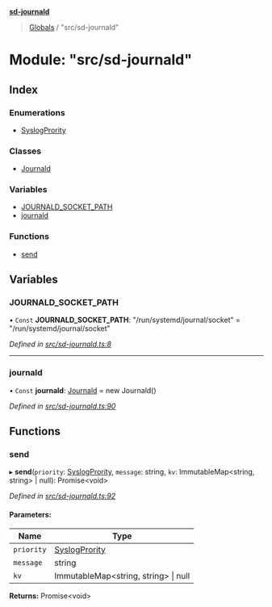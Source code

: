 **[sd-journald](../README.md)**

> [Globals](../globals.md) / "src/sd-journald"

# Module: "src/sd-journald"

## Index

### Enumerations

* [SyslogPrority](../enums/_src_sd_journald_.syslogprority.md)

### Classes

* [Journald](../classes/_src_sd_journald_.journald.md)

### Variables

* [JOURNALD\_SOCKET\_PATH](_src_sd_journald_.md#journald_socket_path)
* [journald](_src_sd_journald_.md#journald)

### Functions

* [send](_src_sd_journald_.md#send)

## Variables

### JOURNALD\_SOCKET\_PATH

• `Const` **JOURNALD\_SOCKET\_PATH**: \"/run/systemd/journal/socket\" = "/run/systemd/journal/socket"

*Defined in [src/sd-journald.ts:8](https://github.com/sargun/sd-journald/blob/16ae057/src/sd-journald.ts#L8)*

___

### journald

• `Const` **journald**: [Journald](../classes/_src_sd_journald_.journald.md) = new Journald()

*Defined in [src/sd-journald.ts:90](https://github.com/sargun/sd-journald/blob/16ae057/src/sd-journald.ts#L90)*

## Functions

### send

▸ **send**(`priority`: [SyslogPrority](../enums/_src_sd_journald_.syslogprority.md), `message`: string, `kv`: ImmutableMap\<string, string> \| null): Promise\<void>

*Defined in [src/sd-journald.ts:92](https://github.com/sargun/sd-journald/blob/16ae057/src/sd-journald.ts#L92)*

#### Parameters:

Name | Type |
------ | ------ |
`priority` | [SyslogPrority](../enums/_src_sd_journald_.syslogprority.md) |
`message` | string |
`kv` | ImmutableMap\<string, string> \| null |

**Returns:** Promise\<void>
